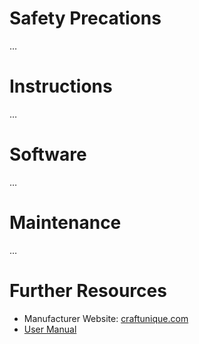 <!-- TITLE: Craftbot + -->
<!-- SUBTITLE: Instructions on using and maintaining Craftbot + 3D printers -->

# Safety Precations
…

# Instructions
…

# Software
…

# Maintenance
…

# Further Resources
- Manufacturer Website: [craftunique.com](https://www.craftunique.com/)
- [User Manual](https://support.craftunique.com/scripts/file.php?view=Y&file=ac08265613625bb08a009962c4ed579b)

